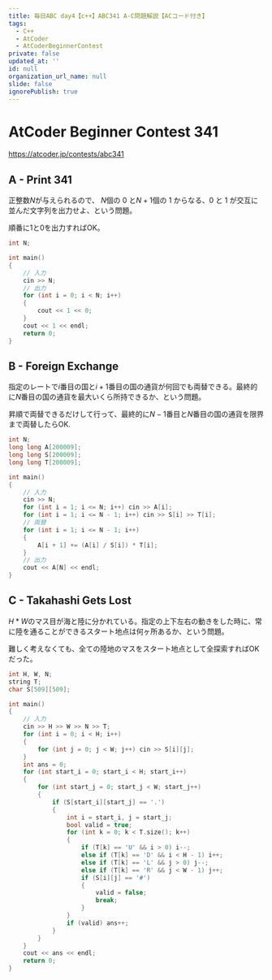 ```yaml
---
title: 毎日ABC day4【c++】ABC341 A-C問題解説【ACコード付き】
tags:
  - C++
  - AtCoder
  - AtCoderBeginnerContest
private: false
updated_at: ''
id: null
organization_url_name: null
slide: false
ignorePublish: true
---
```

# AtCoder Beginner Contest 341

https://atcoder.jp/contests/abc341

## A - Print 341
正整数$N$が与えられるので、 $N$個の 0 と$N+1$個の 1 からなる、0 と 1 が交互に並んだ文字列を出力せよ、という問題。

順番に1と0を出力すればOK。

```cpp
int N;

int main()
{
	// 入力
	cin >> N;
	// 出力
	for (int i = 0; i < N; i++)
	{
		cout << 1 << 0;
	}
	cout << 1 << endl;
	return 0;
}
```

## B - Foreign Exchange

指定のレートで$i$番目の国と$i+1$番目の国の通貨が何回でも両替できる。最終的に$N$番目の国の通貨を最大いくら所持できるか、という問題。

昇順で両替できるだけして行って、最終的に$N-1$番目と$N$番目の国の通貨を限界まで両替したらOK.

```cpp
int N;
long long A[200009];
long long S[200009];
long long T[200009];

int main()
{
	// 入力
	cin >> N;
	for (int i = 1; i <= N; i++) cin >> A[i];
	for (int i = 1; i <= N - 1; i++) cin >> S[i] >> T[i];
	// 両替
	for (int i = 1; i <= N - 1; i++)
	{
		A[i + 1] += (A[i] / S[i]) * T[i]; 
	}
	// 出力
	cout << A[N] << endl;
}
```

## C - Takahashi Gets Lost
$H * W$のマス目が海と陸に分かれている。指定の上下左右の動きをした時に、常に陸を通ることができるスタート地点は何ヶ所あるか、という問題。

難しく考えなくても、全ての陸地のマスをスタート地点として全探索すればOKだった。

```cpp
int H, W, N;
string T;
char S[509][509];

int main()
{
    // 入力
    cin >> H >> W >> N >> T;
    for (int i = 0; i < H; i++)
    {
        for (int j = 0; j < W; j++) cin >> S[i][j];
    }
    int ans = 0;
    for (int start_i = 0; start_i < H; start_i++)
    {
        for (int start_j = 0; start_j < W; start_j++)
        {
            if (S[start_i][start_j] == '.')
            {
                int i = start_i, j = start_j;
                bool valid = true;
                for (int k = 0; k < T.size(); k++)
                {
                    if (T[k] == 'U' && i > 0) i--;
                    else if (T[k] == 'D' && i < H - 1) i++;
                    else if (T[k] == 'L' && j > 0) j--;
                    else if (T[k] == 'R' && j < W - 1) j++;
                    if (S[i][j] == '#')
                    {
                        valid = false;
                        break;
                    }
                }
                if (valid) ans++;
            }
        }
    }
    cout << ans << endl;
    return 0;
}
```
